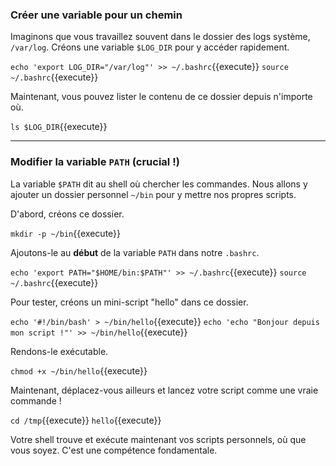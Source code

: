 ### Créer une variable pour un chemin

Imaginons que vous travaillez souvent dans le dossier des logs système, `/var/log`. Créons une variable `$LOG_DIR` pour y accéder rapidement.

`echo 'export LOG_DIR="/var/log"' >> ~/.bashrc`{{execute}}
`source ~/.bashrc`{{execute}}

Maintenant, vous pouvez lister le contenu de ce dossier depuis n'importe où.

`ls $LOG_DIR`{{execute}}

---
### Modifier la variable `PATH` (crucial !)

La variable `$PATH` dit au shell où chercher les commandes. Nous allons y ajouter un dossier personnel `~/bin` pour y mettre nos propres scripts.

D'abord, créons ce dossier.

`mkdir -p ~/bin`{{execute}}

Ajoutons-le au **début** de la variable `PATH` dans notre `.bashrc`.

`echo 'export PATH="$HOME/bin:$PATH"' >> ~/.bashrc`{{execute}}
`source ~/.bashrc`{{execute}}

Pour tester, créons un mini-script "hello" dans ce dossier.

`echo '#!/bin/bash' > ~/bin/hello`{{execute}}
`echo 'echo "Bonjour depuis mon script !"' >> ~/bin/hello`{{execute}}

Rendons-le exécutable.

`chmod +x ~/bin/hello`{{execute}}

Maintenant, déplacez-vous ailleurs et lancez votre script comme une vraie commande !

`cd /tmp`{{execute}}
`hello`{{execute}}

Votre shell trouve et exécute maintenant vos scripts personnels, où que vous soyez. C'est une compétence fondamentale.